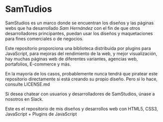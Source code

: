 # SamTudios
SamStudios es un marco donde se encuentran los diseños y las páginas webs que ha desarrollado _Sam Hernández_ con el fin de que otros desarrolladores principantes, puedan usar los diseños y maquetaciones para fines comerciales o de negocios.

Este repositorio proporciona una biblioteca distribuida por plugins para JavaScript, para mejoras del rendimiento de la web, y mejor visualización, hay muchas páginas web de diferentes variantes, agencias web, portafolios, E-commerce y más.

En la mayoría de los casos, probablemente nunca tendrá que piratear este repositorio directamente si está creando su propio diseño. Pero si lo hace, consulte LICENSE.md

Si desea chatear con usuarios y desarrolladores de SamStudios, únase a nosotros en Slack.

Este es el repositorio de mis diseños y desarrollos web con HTML5, CSS3, JavaScript + Plugins de JavaScript
